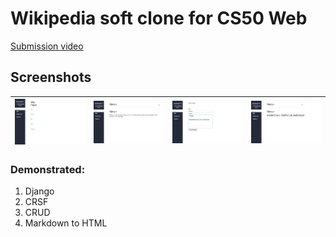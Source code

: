 # Wikipedia soft clone for CS50 Web

[Submission video](https://youtu.be/iUeK7prhWu8)


## Screenshots
|![Home](/encyclopedia/static/encyclopedia/images/wiki_01.png)|![View](/encyclopedia/static/encyclopedia/images/wiki_02.png)|![Edit in .MD](/encyclopedia/static/encyclopedia/images/wiki_04.png)|![Save in HTML!](/encyclopedia/static/encyclopedia/images/wiki_05.png)|
|---|---|---|---|


### Demonstrated:
1) Django
2) CRSF
3) CRUD 
4) Markdown to HTML
